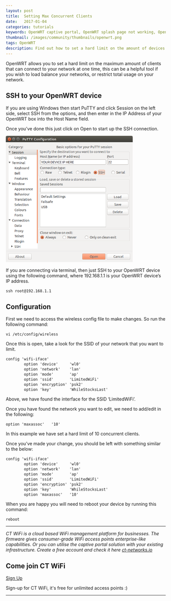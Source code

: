 ```yaml
---
layout: post
title:  Setting Max Concurrent Clients
date:   2017-01-04
categories: tutorials
keywords: OpenWRT captive portal, OpenWRT splash page not working, OpenWRT splash page template, OpenWRT splash page free, OpenWRT splash page html, OpenWRT splash page hosting, OpenMesh captive portal, OpenMesh splash page not working, OpenMesh splash page template, OpenMesh splash page free, OpenMesh splash page html, OpenMesh splash page hosting, DD-WRT, OpenWRT Routing
thumbnail: /images/community/thumbnails/openwrt.png
tags: OpenWRT
description: Find out how to set a hard limit on the amount of devices that can connect to your network at once.
---
```


OpenWRT allows you to set a hard limit on the maximum amount of clients that can connect to your network at one time, this can be a helpful tool if you wish to load balance your networks, or restrict total usage on your network.

## SSH to your OpenWRT device

If you are using Windows then start PuTTY and click Session on the left side, select SSH from the options, and then enter in the IP Address of your OpenWRT box into the Host Name field.

Once you’ve done this just click on Open to start up the SSH connection.

<div class="mdl-typography--text-center">
  <img src="/images/community/tutorials/openwrt/puttyconfig.png" width="400px">
</div>

If you are connecting via terminal, then just SSH to your OpenWRT device using the following command, where 192.168.1.1 is your OpenWRT device’s IP address.

    ssh root@192.168.1.1

## Configuration

First we need to access the wireless config file to make changes. So run the following command:

    vi /etc/config/wireless

Once this is open, take a look for the SSID of your network that you want to limit.

    config 'wifi-iface'
            option 'device'     'wl0'
            option 'network'    'lan'
            option 'mode'       'ap'
            option 'ssid'       'LimitedWiFi'
            option 'encryption' 'psk2'
            option 'key'        'WhileStocksLast'

Above, we have found the interface for the SSID ‘LimitedWiFi’.

Once you have found the network you want to edit, we need to add/edit in the following:

    option 'maxassoc'   '10'

In this example we have set a hard limit of 10 concurrent clients.

Once you’ve made your change, you should be left with something similar to the below:

    config 'wifi-iface'
            option 'device'     'wl0'
            option 'network'    'lan'
            option 'mode'       'ap'
            option 'ssid'       'LimitedWiFi'
            option 'encryption' 'psk2'
            option 'key'        'WhileStocksLast'
            option 'maxassoc'   '10'

When you are happy you will need to reboot your device by running this command:

    reboot

<hr>

*CT WiFi is a cloud based WiFi management platform for businesses. The firmware gives consumer-grade WiFi access points enterprise-like capabilities. Or you can utilise the captive portal solution with your existing infrastructure. Create a free account and check it here <a href="https://ct-networks.io">ct-networks.io</a>*


<div class="mdl-typography--text-center">

<h2>Come join CT WiFi</h2>

<a href="https://my.ctapp.io/#/create" class="button success dst">Sign Up</a><br>

<p>Sign-up for CT WiFi, it's free for unlimited access points :)</p>

<hr>

</div>
